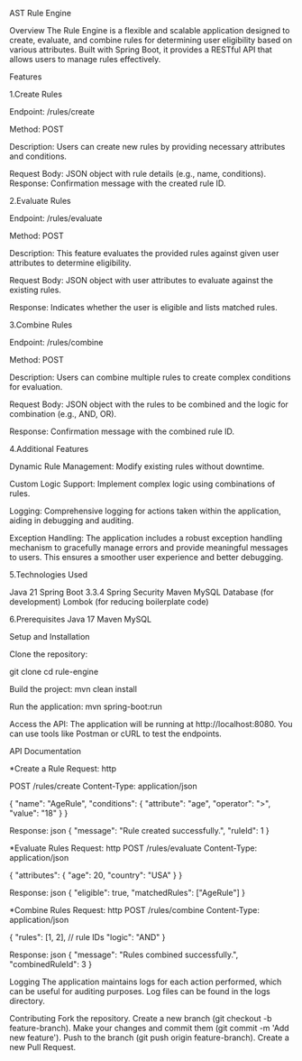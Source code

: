 AST Rule Engine

Overview The Rule Engine is a flexible and scalable application designed to create, evaluate, and combine rules for determining user eligibility based on various attributes. Built with Spring Boot, it provides a RESTful API that allows users to manage rules effectively.

Features

1.Create Rules

Endpoint: /rules/create 

Method: POST 

Description: Users can create new rules by providing necessary attributes and conditions. 

Request Body: JSON object with rule details (e.g., name, conditions). Response: Confirmation message with the created rule ID.

2.Evaluate Rules 

Endpoint: /rules/evaluate 

Method: POST 

Description: This feature evaluates the provided rules against given user attributes to determine eligibility. 

Request Body: JSON object with user attributes to evaluate against the existing rules. 

Response: Indicates whether the user is eligible and lists matched rules.

3.Combine Rules 

Endpoint: /rules/combine 

Method: POST 

Description: Users can combine multiple rules to create complex conditions for evaluation. 

Request Body: JSON object with the rules to be combined and the logic for combination (e.g., AND, OR). 

Response: Confirmation message with the combined rule ID.

4.Additional Features

Dynamic Rule Management: Modify existing rules without downtime. 

Custom Logic Support: Implement complex logic using combinations of rules. 

Logging: Comprehensive logging for actions taken within the application, aiding in debugging and auditing.

Exception Handling: The application includes a robust exception handling mechanism to gracefully manage errors and provide meaningful messages to users. This ensures a smoother user experience and better debugging.

5.Technologies Used 

Java 21 
Spring Boot 3.3.4 
Spring Security 
Maven 
MySQL Database (for development) 
Lombok (for reducing boilerplate code)

6.Prerequisites 
Java 17 
Maven 
MySQL

Setup and Installation 

Clone the repository:

git clone <repository-url>
cd rule-engine

Build the project:
mvn clean install


Run the application:
mvn spring-boot:run
 
Access the API: The application will be running at http://localhost:8080. You can use tools like Postman or cURL to test the endpoints.

API Documentation

*Create a Rule Request: http 

POST /rules/create
Content-Type: application/json

{
    "name": "AgeRule",
    "conditions": {
        "attribute": "age",
        "operator": ">",
        "value": "18"
    }
}

Response: json 
{
    "message": "Rule created successfully.",
    "ruleId": 1
}


*Evaluate Rules Request: http
POST /rules/evaluate
Content-Type: application/json

{
    "attributes": {
        "age": 20,
        "country": "USA"
    }
}


Response: 
json 
{
    "eligible": true,
    "matchedRules": ["AgeRule"]
}


*Combine Rules Request: http 
POST /rules/combine
Content-Type: application/json

{
    "rules": [1, 2],  // rule IDs
    "logic": "AND"
}


Response: json 
{
    "message": "Rules combined successfully.",
    "combinedRuleId": 3
}


Logging The application maintains logs for each action performed, which can be useful for auditing purposes. Log files can be found in the logs directory.

Contributing Fork the repository. 
Create a new branch (git checkout -b feature-branch). 
Make your changes and commit them (git commit -m 'Add new feature').
Push to the branch (git push origin feature-branch). 
Create a new Pull Request.
